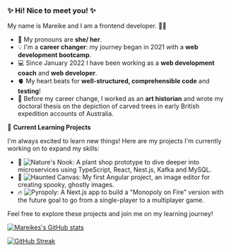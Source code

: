 ### ✨ Hi! Nice to meet you! ✨

My name is Mareike and I am a frontend developer. 👩‍💻
- 👑 My pronouns are **she/ her**.
- 💡 I'm a **career changer**: my journey began in 2021 with a **web development bootcamp**.
- 💻 Since January 2022 I have been working as a **web development coach** and **web developer**.
- 🫀 My heart beats for **well-structured, comprehensible code** and **testing**!
- 🎨 Before my career change, I worked as an **art historian** and wrote my doctoral thesis on the depiction of carved trees in early British expedition accounts of Australia.

🌱 **Current Learning Projects**

I'm always excited to learn new things! Here are my projects I'm currently working on to expand my skills:
- 🌿 ![Nature's Nook](https://github.com/mbosselmann/natures-nook): A plant shop prototype to dive deeper into microservices using TypeScript, React, Nest.js, Kafka and MySQL.
- 👻 ![Haunted Canvas](https://github.com/mbosselmann/haunted-canvas): My first Angular project, an image editor for creating spooky, ghostly images. 
- 🔥 ![Pyropoly](https://github.com/mbosselmann/pyropoly): A Next.js app to build a "Monopoly on Fire" version with the future goal to go from a single-player to a multiplayer game. 


Feel free to explore these projects and join me on my learning journey!

<a href="https://github.com/anuraghazra/github-readme-stats"><img src="https://github-readme-stats.vercel.app/api?username=mbosselmann" alt="Mareikes's GitHub stats"></a>

<a href="[https://skillicons.dev](https://git.io/streak-stats)"><img src="https://streak-stats.demolab.com?user=mbosselmann&date_format=j%20M%5B%20Y%5D&card_width=600" alt="GitHub Streak"></a>

